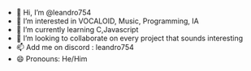 - 👋 Hi, I’m @leandro754
- 👀 I’m interested in VOCALOID, Music, Programming, IA 
- 🌱 I’m currently learning C,Javascript
- 💞️ I’m looking to collaborate on every project that sounds interesting
- 📫 Add me on discord : leandro754
- 😄 Pronouns: He/Him

